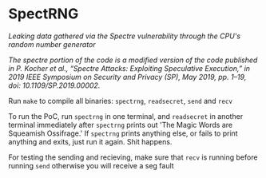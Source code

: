 # SpectRNG

*Leaking data gathered via the Spectre vulnerability through the CPU's random number generator*

*The spectre portion of the code is a modified version of the code published in P. Kocher et al., “Spectre Attacks: Exploiting Speculative Execution,” in 2019 IEEE Symposium on Security and Privacy (SP), May 2019, pp. 1–19, doi: 10.1109/SP.2019.00002.*


Run `make` to compile all binaries: `spectrng`, `readsecret`, `send` and `recv`

To run the PoC, run `spectrng` in one terminal, and `readsecret` in another terminal immediately after `spectrng` prints out 'The Magic Words are Squeamish Ossifrage.' If `spectrng` prints anything else, or fails to print anything and exits, just run it again. Shit happens.

For testing the sending and recieving, make sure that `recv` is running before running `send` otherwise you will receive a seg fault
